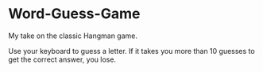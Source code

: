 # Word-Guess-Game

My take on the classic Hangman game.

Use your keyboard to guess a letter. If it takes you more than 10 guesses to get the correct answer, you lose. 
